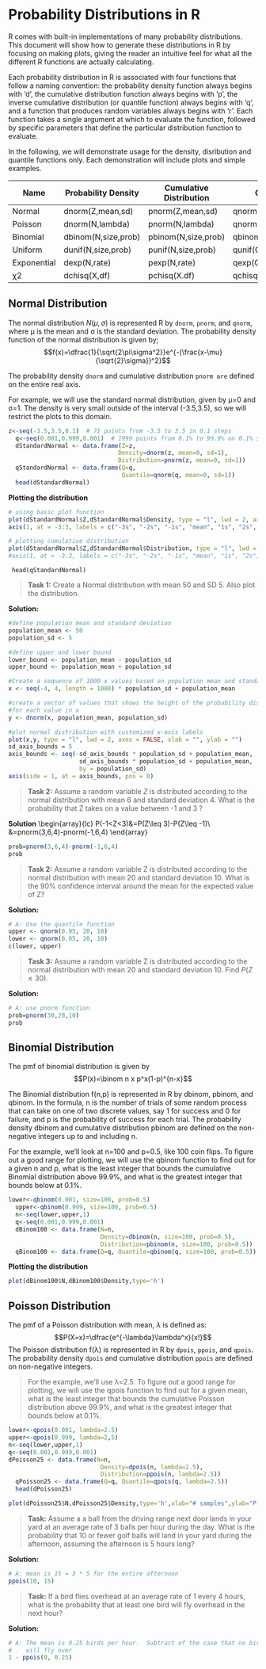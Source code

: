 # Probability Distributions in R

R comes with built-in implementations of many probability distributions. This document will show how to generate these distributions in R by focusing on making plots, giving the reader an intuitive feel for what all the different R functions are actually calculating.

Each probability distribution in R is associated with four functions that follow a naming convention: the probability density function always begins with ‘d’, the cumulative distribution function always begins with ‘p’, the inverse cumulative distribution (or quantile function) always begins with ‘q’, and a function that produces random variables always begins with ‘r’. Each function takes a single argument at which to evaluate the function, followed by specific parameters that define the particular distribution function to evaluate.

In the following, we will demonstrate usage for the density, disribution and quantile functions only. Each demonstration will include plots and simple examples.

|Name       |	Probability Density|	Cumulative Distribution|	Quantile           |
|-----------|--------------------|------------------------|--------------------|
|Normal     |	dnorm(Z,mean,sd)   |	pnorm(Z,mean,sd)       |	qnorm(Q,mean,sd)   |
|Poisson    |	dnorm(N,lambda)    |	pnorm(N,lambda)        |	qnorm(Q,lambda)    |
|Binomial   |	dbinom(N,size,prob)|	pbinom(N,size,prob)    |	qbinom(Q,size,prob)|
|Uniform    |	dunif(N,size,prob) |	punif(N,size,prob)     |	qunif(Q,size,prob) |
|Exponential|	dexp(N,rate)       |	pexp(N,rate)           |	qexp(Q,rate)       |
|χ2         |dchisq(X,df)        |	pchisq(X.df)           |	qchisq(X,df)       |


## Normal Distribution
The normal distribution $N(\mu,\sigma)$ is represented R by `dnorm`, `pnorm`, and `qnorm`, where μ
 is the mean and σ  is the standard deviation. The probability density function of the normal distribution is given by;
 $$f(x)=\dfrac{1}{\sqrt{2\pi\sigma^2}}e^{-(\frac{x-\mu}{\sqrt{2}\sigma})^2}$$
 
 The probability density `dnorm` and cumulative distribution `pnorm are` defined on the entire real axis.

For example, we will use the standard normal distribution, given by μ=0  and σ=1. The density is very small outside of the interval (-3.5,3.5), so we will restrict the plots to this domain.

```r
z<-seq(-3.5,3.5,0.1)  # 71 points from -3.5 to 3.5 in 0.1 steps
  q<-seq(0.001,0.999,0.001)  # 1999 points from 0.1% to 99.9% on 0.1% steps
  dStandardNormal <- data.frame(Z=z, 
                               Density=dnorm(z, mean=0, sd=1),
                               Distribution=pnorm(z, mean=0, sd=1))  
  qStandardNormal <- data.frame(Q=q, 
                                Quantile=qnorm(q, mean=0, sd=1))  
  head(dStandardNormal)
```
**Plotting the distribution**

```r
# using basic plot function
plot(dStandardNormal$Z,dStandardNormal$Density, type = "l", lwd = 2, axes = FALSE, xlab = "", ylab = "")
axis(1, at = -3:3, labels = c("-3s", "-2s", "-1s", "mean", "1s", "2s", "3s"))
```
```r
# plotting cumulative distribution
plot(dStandardNormal$Z,dStandardNormal$Distribution, type = "l", lwd = 2, axes = TRUE, xlab = "", ylab = "")
#axis(1, at = -3:3, labels = c("-3s", "-2s", "-1s", "mean", "1s", "2s", "3s"))
```
```
 head(qStandardNormal)
```

>**Task 1:** Create a Normal distribution with mean 50 and SD 5. Also plot the distribution.

**Solution:**

```r
#define population mean and standard deviation
population_mean <- 50
population_sd <- 5

#define upper and lower bound
lower_bound <- population_mean - population_sd
upper_bound <- population_mean + population_sd

#Create a sequence of 1000 x values based on population mean and standard deviation
x <- seq(-4, 4, length = 1000) * population_sd + population_mean

#create a vector of values that shows the height of the probability distribution
#for each value in x
y <- dnorm(x, population_mean, population_sd)

#plot normal distribution with customized x-axis labels
plot(x,y, type = "l", lwd = 2, axes = FALSE, xlab = "", ylab = "")
sd_axis_bounds = 5
axis_bounds <- seq(-sd_axis_bounds * population_sd + population_mean,
                    sd_axis_bounds * population_sd + population_mean,
                    by = population_sd)
axis(side = 1, at = axis_bounds, pos = 0)
```
>**Task 2:** Assume a random variable $Z$ is distributed according to the normal distribution with mean 6 and standard deviation 4. What is the probability that Z takes on a value between -1 and 3 ?

**Solution**
\begin{array}{lc}
P(-1<Z<3)&=P(Z\leq 3)-P(Z\leq -1)\\
&=pnorm(3,6,4)-pnorm(-1,6,4)
\end{array}
```r
prob=pnorm(3,6,4)-pnorm(-1,6,4)
prob
```

>**Task 2:** Assume a random variable Z is distributed according to the normal distribution with mean 20 and standard deviation 10. What is the 90% confidence interval around the mean for the expected value of Z?

**Solution:**

```r
# A: Use the quantile function
upper <- qnorm(0.95, 20, 10)
lower <- qnorm(0.05, 20, 10)
c(lower, upper)
```

>**Task 3:** Assume a random variable Z is distributed according to the normal distribution with mean 20 and standard deviation 10. Find $P(Z\leq 30)$.

**Solution:**

```r
# A: use pnorm function
prob=pnorm(30,20,10)
prob
```
## Binomial Distribution
The pmf of binomial distribution is given by $$P(x)=\binom n x p^x(1-p)^{n-x}$$

The Binomial distribution f(n,p) is represented in R by dbinom, pbinom, and qbinom. In the formula, n is the number of trials of some random process that can take on one of two discrete values, say 1 for success and 0 for failure, and p is the probability of success for each trial. The probability density dbinom and cumulative distribution pbinom are defined on the non-negative integers up to and including n.

For the example, we’ll look at n=100 and p=0.5, like 100 coin flips. To figure out a good range for plotting, we will use the qbinom function to find out for a given n and p, what is the least integer that bounds the cumulative Binomial distribution above 99.9%, and what is the greatest integer that bounds below at 0.1%.

```r
lower<-qbinom(0.001, size=100, prob=0.5)
  upper<-qbinom(0.999, size=100, prob=0.5)
  n<-seq(lower,upper,1)
  q<-seq(0.001,0.999,0.001)
  dBinom100 <- data.frame(N=n, 
                          Density=dbinom(n, size=100, prob=0.5),
                          Distribution=pbinom(n, size=100, prob=0.5))  
  qBinom100 <- data.frame(Q=q, Quantile=qbinom(q, size=100, prob=0.5))
```
**Plotting the distribution**

```r
plot(dBinom100$N,dBinom100$Density,type='h')
```

## Poisson Distribution

The pmf of a Poisson distribution with mean, $\lambda$ is defined as:
$$P(X=x)=\dfrac{e^{-\lambda}\lambda^x}{x!}$$
The Poisson distribution f(λ) is represented in R by `dpois`, `ppois`, and `qpois`. The probability density `dpois` and cumulative distribution `ppois` are defined on non-negative integers.

>For the example, we’ll use λ=2.5. To figure out a good range for plotting, we will use the qpois function to find out for a given mean, what is the least integer that bounds the cumulative Poisson distribution above 99.9%, and what is the greatest integer that bounds below at 0.1%.

```r
lower<-qpois(0.001, lambda=2.5)
upper<-qpois(0.999, lambda=2,5)
n<-seq(lower,upper,1)
q<-seq(0.001,0.999,0.001)
dPoisson25 <- data.frame(N=n, 
                          Density=dpois(n, lambda=2.5),
                          Distribution=ppois(n, lambda=2.5))  
  qPoisson25 <- data.frame(Q=q, Quantile=qpois(q, lambda=2.5))  
  head(dPoisson25)
```
```r
plot(dPoisson25$N,dPoisson25$Density,type='h',xlab="# samples",ylab="P(n)")
```

>**Task:** Assume a a ball from the driving range next door lands in your yard at an average rate of 3 balls per hour during the day. What is the probability that 10 or fewer golf balls will land in your yard during the afternoon, assuming the afternoon is 5 hours long?

**Solution:**

```r
# A: mean is 15 = 3 * 5 for the entire afternoon
ppois(10, 15)
```
>**Task:** If a bird flies overhead at an average rate of 1 every 4 hours, what is the probability that at least one bird will fly overhead in the next hour?

**Solution:**
```r
# A: The mean is 0.25 birds per hour.  Subtract of the case that no birds 
#    will fly over
1 - ppois(0, 0.25)
```
